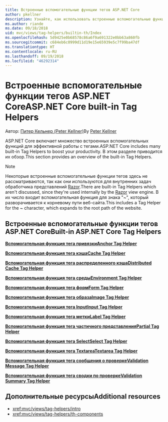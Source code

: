 ```yaml
---
title: Встроенные вспомогательные функции тегов ASP.NET Core
author: pkellner
description: Узнайте, как использовать встроенные вспомогательные функции тегов ASP.NET Core для более эффективной работы.
ms.author: riande
ms.date: 09/18/2018
uid: mvc/views/tag-helpers/builtin-th/Index
ms.openlocfilehash: 5d9425e0b68578c86a6f9a691322e0bb63a860fb
ms.sourcegitcommit: c684eb6c0999d11d19e15e65939e5c7f99ba47df
ms.translationtype: HT
ms.contentlocale: ru-RU
ms.lasthandoff: 09/19/2018
ms.locfileid: "46292314"
---
```

# <a name="aspnet-core-built-in-tag-helpers"></a><span data-ttu-id="6c083-103">Встроенные вспомогательные функции тегов ASP.NET Core</span><span class="sxs-lookup"><span data-stu-id="6c083-103">ASP.NET Core built-in Tag Helpers</span></span>

<span data-ttu-id="6c083-104">Автор: [Питер Кельнер (Peter Kellner)](http://peterkellner.net)</span><span class="sxs-lookup"><span data-stu-id="6c083-104">By [Peter Kellner](http://peterkellner.net)</span></span>

<span data-ttu-id="6c083-105">ASP.NET Core включает множество встроенных вспомогательных функций для эффективной работы с тегами.</span><span class="sxs-lookup"><span data-stu-id="6c083-105">ASP.NET Core includes many built-in Tag Helpers to boost your productivity.</span></span> <span data-ttu-id="6c083-106">В этом разделе приводится их обзор.</span><span class="sxs-lookup"><span data-stu-id="6c083-106">This section provides an overview of the built-in Tag Helpers.</span></span>

> [!NOTE]
> <span data-ttu-id="6c083-107">Некоторые встроенные вспомогательные функции тегов здесь не рассматриваются, так как они используются для внутренних задач обработчика представлений [Razor](xref:mvc/views/razor).</span><span class="sxs-lookup"><span data-stu-id="6c083-107">There are built-in Tag Helpers which aren't discussed, since they're used internally by the [Razor](xref:mvc/views/razor) view engine.</span></span> <span data-ttu-id="6c083-108">В их число входит вспомогательная функция для знака "~", который разворачивается к корневому пути веб-сайта.</span><span class="sxs-lookup"><span data-stu-id="6c083-108">This includes a Tag Helper for the ~ character, which expands to the root path of the website.</span></span>

## <a name="built-in-aspnet-core-tag-helpers"></a><span data-ttu-id="6c083-109">Встроенные вспомогательные функции тегов ASP.NET Core</span><span class="sxs-lookup"><span data-stu-id="6c083-109">Built-in ASP.NET Core Tag Helpers</span></span>

<span data-ttu-id="6c083-110">**[Вспомогательная функция тега привязки](xref:mvc/views/tag-helpers/builtin-th/anchor-tag-helper)**</span><span class="sxs-lookup"><span data-stu-id="6c083-110">**[Anchor Tag Helper](xref:mvc/views/tag-helpers/builtin-th/anchor-tag-helper)**</span></span>

<span data-ttu-id="6c083-111">**[Вспомогательная функция тега кэша](xref:mvc/views/tag-helpers/builtin-th/cache-tag-helper)**</span><span class="sxs-lookup"><span data-stu-id="6c083-111">**[Cache Tag Helper](xref:mvc/views/tag-helpers/builtin-th/cache-tag-helper)**</span></span>

<span data-ttu-id="6c083-112">**[Вспомогательная функция тега распределенного кэша](xref:mvc/views/tag-helpers/builtin-th/distributed-cache-tag-helper)**</span><span class="sxs-lookup"><span data-stu-id="6c083-112">**[Distributed Cache Tag Helper](xref:mvc/views/tag-helpers/builtin-th/distributed-cache-tag-helper)**</span></span>

<span data-ttu-id="6c083-113">**[Вспомогательная функция тега среды](xref:mvc/views/tag-helpers/builtin-th/environment-tag-helper)**</span><span class="sxs-lookup"><span data-stu-id="6c083-113">**[Environment Tag Helper](xref:mvc/views/tag-helpers/builtin-th/environment-tag-helper)**</span></span>

[comment]: **[FormActionTagHelper](xref:mvc/views/tag-helpers/builtin-th/form-action-tag-helper)**

<span data-ttu-id="6c083-114">**[Вспомогательная функция тега форм](xref:mvc/views/working-with-forms#the-form-tag-helper)**</span><span class="sxs-lookup"><span data-stu-id="6c083-114">**[Form Tag Helper](xref:mvc/views/working-with-forms#the-form-tag-helper)**</span></span>

<span data-ttu-id="6c083-115">**[Вспомогательная функция тега образа](xref:mvc/views/tag-helpers/builtin-th/image-tag-helper)**</span><span class="sxs-lookup"><span data-stu-id="6c083-115">**[Image Tag Helper](xref:mvc/views/tag-helpers/builtin-th/image-tag-helper)**</span></span>

<span data-ttu-id="6c083-116">**[Вспомогательная функция тега Input](xref:mvc/views/working-with-forms#the-input-tag-helper)**</span><span class="sxs-lookup"><span data-stu-id="6c083-116">**[Input Tag Helper](xref:mvc/views/working-with-forms#the-input-tag-helper)**</span></span>

<span data-ttu-id="6c083-117">**[Вспомогательная функция тега метки](xref:mvc/views/working-with-forms#the-label-tag-helper)**</span><span class="sxs-lookup"><span data-stu-id="6c083-117">**[Label Tag Helper](xref:mvc/views/working-with-forms#the-label-tag-helper)**</span></span>

[comment]: **[LinkTagHelper](xref:mvc/views/tag-helpers/builtin-th/link-tag-helper)**

[comment]: **[OptionTagHelper](xref:mvc/views/tag-helpers/builtin-th/option-tag-helper)**

[comment]: **[ScriptTagHelper](xref:mvc/views/tag-helpers/builtin-th/script-tag-helper)**

<span data-ttu-id="6c083-118">**[Вспомогательная функция тега частичного представления](xref:mvc/views/tag-helpers/builtin-th/partial-tag-helper)**</span><span class="sxs-lookup"><span data-stu-id="6c083-118">**[Partial Tag Helper](xref:mvc/views/tag-helpers/builtin-th/partial-tag-helper)**</span></span>

<span data-ttu-id="6c083-119">**[Вспомогательная функция тега Select](xref:mvc/views/working-with-forms#the-select-tag-helper)**</span><span class="sxs-lookup"><span data-stu-id="6c083-119">**[Select Tag Helper](xref:mvc/views/working-with-forms#the-select-tag-helper)**</span></span>

<span data-ttu-id="6c083-120">**[Вспомогательная функция тега Textarea](xref:mvc/views/working-with-forms#the-textarea-tag-helper)**</span><span class="sxs-lookup"><span data-stu-id="6c083-120">**[Textarea Tag Helper](xref:mvc/views/working-with-forms#the-textarea-tag-helper)**</span></span>

<span data-ttu-id="6c083-121">**[Вспомогательная функция тега сообщения о проверке](xref:mvc/views/working-with-forms#the-validation-message-tag-helper)**</span><span class="sxs-lookup"><span data-stu-id="6c083-121">**[Validation Message Tag Helper](xref:mvc/views/working-with-forms#the-validation-message-tag-helper)**</span></span>

<span data-ttu-id="6c083-122">**[Вспомогательная функция тега сводки по проверке](xref:mvc/views/working-with-forms#the-validation-summary-tag-helper)**</span><span class="sxs-lookup"><span data-stu-id="6c083-122">**[Validation Summary Tag Helper](xref:mvc/views/working-with-forms#the-validation-summary-tag-helper)**</span></span>

## <a name="additional-resources"></a><span data-ttu-id="6c083-123">Дополнительные ресурсы</span><span class="sxs-lookup"><span data-stu-id="6c083-123">Additional resources</span></span>

* <xref:mvc/views/tag-helpers/intro>
* <xref:mvc/views/tag-helpers/th-components>

